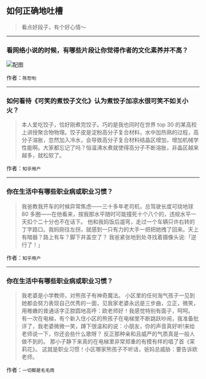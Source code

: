 ## 如何正确地吐槽

> 看点好段子，有个好心情～


 
---

### 看网络小说的时候，有哪些片段让你觉得作者的文化素养并不高？

> 



![配图](http://pic1.zhimg.com/70/v2-64aac965f6b346248bfaa198b36dbb14_b.jpg)


作者：`陈恕旬`

---

### 如何看待《可笑的煮饺子文化》认为煮饺子加凉水很可笑不如关小火？

> 本人爱吃饺子，恰好刚煮完饺子。巧的是我也同时在世界 top 30 的某高校上讲授聚合物物理。饺子皮是淀粉高分子复合材料，水中加热熟的过程，高分子溶胀，忽然加入冷水，会导致高分子复合材料结晶区增加，增加机械学性能啊。大家都忘记了吗？恒温沸水煮就使得高分子不断溶胀，非晶区越来越多，就松软了。


作者：`知乎用户`

---

### 你在生活中有哪些职业病或职业习惯？

> 我爸教我开车的时候异常焦虑——三十多年老司机，总驾驶长度可绕地球 80 多圈——在他看来，按我那水平随时可能撞死十个八个的，违规水平一天扣个二十分也不在话下。
> 他和我妈饭后遛弯，走过一个车辆只许右转的丁字路口。我妈刚往左拐，就感到一只有力的大手一把把她拽了回来。天上有暗器？路上有车？脚下井盖空了？
> 我爸紧张地到处寻找着摄像头说:「逆行了！」


作者：`知乎用户`

---

### 你在生活中有哪些职业病或职业习惯？

> 我老婆是小学教师，对熊孩子有神奇魔法。
> 小区里的任何淘气孩子一见到她都会努力表现自己优秀的一面，见我家老婆永远是三步曲，立正，微笑，用稚嫩的普通话字正腔圆地高呼：欧老师好！我感觉特别有面子，呵呵。
> 有一次在电梯，有个新入住小区的熊孩子在电梯里不断跳跃吵闹，我准备批评了，我老婆微微一笑，蹲下很温和的说：小朋友，你的声音真好听!来给老师说一下，你还会些什么歌呀？
> 反正那种亲和且威严的气质真是一般人做不到的。
> 那小子静下来真的在电梯里非常郑重的有模有样的唱了首《茉莉花》。
> 这就是职业习惯！小区哪家熊孩子不听话，爸妈总威胁：要告诉欧老师。


作者：`一切都是毛毛雨`